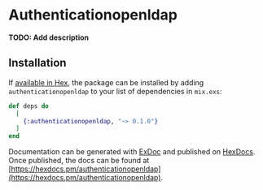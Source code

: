 # Authenticationopenldap

**TODO: Add description**

## Installation

If [available in Hex](https://hex.pm/docs/publish), the package can be installed
by adding `authenticationopenldap` to your list of dependencies in `mix.exs`:

```elixir
def deps do
  [
    {:authenticationopenldap, "~> 0.1.0"}
  ]
end
```

Documentation can be generated with [ExDoc](https://github.com/elixir-lang/ex_doc)
and published on [HexDocs](https://hexdocs.pm). Once published, the docs can
be found at [https://hexdocs.pm/authenticationopenldap](https://hexdocs.pm/authenticationopenldap).


